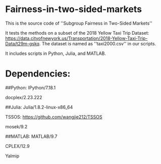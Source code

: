 # Fairness-in-two-sided-markets

This is the source code of ''Subgroup Fairness in Two-Sided Markets''

It tests the methods on a subset of the 2018 Yellow Taxi Trip Dataset: https://data.cityofnewyork.us/Transportation/2018-Yellow-Taxi-Trip-Data/t29m-gskq. 
The dataset is named as ''taxi2000.csv'' in our scripts.

It includes scripts in Python, Julia, and MATLAB.

# Dependencies:
##Python: 
IPython/7.18.1

docplex/2.23.222  

##Julia:
Julia/1.8.2-linux-x86_64

TSSOS: https://github.com/wangjie212/TSSOS

mosek/9.2  

##MATLAB:
MATLAB/9.7

CPLEX/12.9

Yalmip
